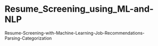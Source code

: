 # Resume_Screening_using_ML-and-NLP
Resume-Screening-with-Machine-Learning-Job-Recommendations-Parsing-Categorization
